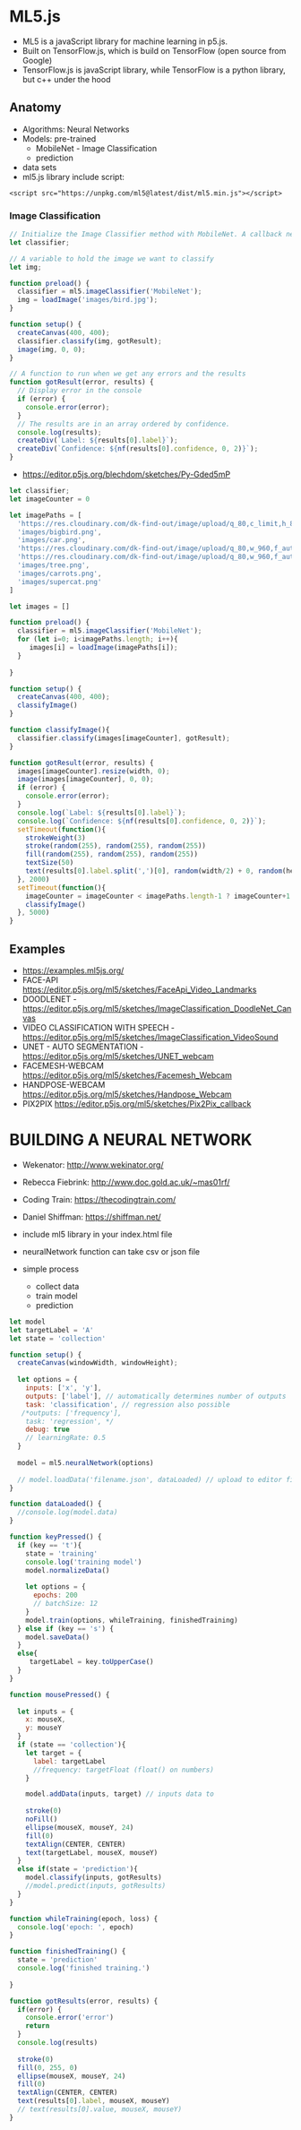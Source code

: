 # ML5.js
* ML5 is a javaScript library for machine learning in p5.js.
* Built on TensorFlow.js, which is build on TensorFlow (open source from Google) 
* TensorFlow.js is javaScript library, while TensorFlow is a python library, but c++ under the hood
## Anatomy
* Algorithms: Neural Networks
* Models: pre-trained
  * MobileNet - Image Classification
  * prediction
* data sets
* ml5.js library include script:

`<script src="https://unpkg.com/ml5@latest/dist/ml5.min.js"></script>`

### Image Classification
```js
// Initialize the Image Classifier method with MobileNet. A callback needs to be passed.
let classifier;

// A variable to hold the image we want to classify
let img;

function preload() {
  classifier = ml5.imageClassifier('MobileNet');
  img = loadImage('images/bird.jpg');
}

function setup() {
  createCanvas(400, 400);
  classifier.classify(img, gotResult);
  image(img, 0, 0);
}

// A function to run when we get any errors and the results
function gotResult(error, results) {
  // Display error in the console
  if (error) {
    console.error(error);
  }
  // The results are in an array ordered by confidence.
  console.log(results);
  createDiv(`Label: ${results[0].label}`);
  createDiv(`Confidence: ${nf(results[0].confidence, 0, 2)}`);
}
```

* https://editor.p5js.org/blechdom/sketches/Py-Gded5mP

```js
let classifier;
let imageCounter = 0

let imagePaths = [
  'https://res.cloudinary.com/dk-find-out/image/upload/q_80,c_limit,h_840,w_1240,f_auto/GettyImages_150644751_qknq07.png',
  'images/bigbird.png',
  'images/car.png',
  'https://res.cloudinary.com/dk-find-out/image/upload/q_80,w_960,f_auto/DCTM_Penguin_UK_DK_AL502808_sqrep1.png',
  'https://res.cloudinary.com/dk-find-out/image/upload/q_80,w_960,f_auto/A-dreamstime_xxl_13809428_fwsxfo.png', 'https://www.google.com/search/static/gs/animal/cover_images/m03k3r_cover.png',
  'images/tree.png',
  'images/carrots.png',
  'images/supercat.png'
]

let images = []

function preload() {
  classifier = ml5.imageClassifier('MobileNet');
  for (let i=0; i<imagePaths.length; i++){
     images[i] = loadImage(imagePaths[i]);
  }
 
}

function setup() {
  createCanvas(400, 400);
  classifyImage()
}

function classifyImage(){
  classifier.classify(images[imageCounter], gotResult);
}

function gotResult(error, results) {
  images[imageCounter].resize(width, 0);
  image(images[imageCounter], 0, 0);
  if (error) {
    console.error(error);
  }
  console.log(`Label: ${results[0].label}`);
  console.log(`Confidence: ${nf(results[0].confidence, 0, 2)}`);
  setTimeout(function(){
    strokeWeight(3)
    stroke(random(255), random(255), random(255))
    fill(random(255), random(255), random(255))
    textSize(50)
    text(results[0].label.split(',')[0], random(width/2) + 0, random(height/2) + 70)
  }, 2000)
  setTimeout(function(){
    imageCounter = imageCounter < imagePaths.length-1 ? imageCounter+1 : 0
    classifyImage()
  }, 5000)
}
```
## Examples
* https://examples.ml5js.org/
* FACE-API https://editor.p5js.org/ml5/sketches/FaceApi_Video_Landmarks
* DOODLENET - https://editor.p5js.org/ml5/sketches/ImageClassification_DoodleNet_Canvas
* VIDEO CLASSIFICATION WITH SPEECH - https://editor.p5js.org/ml5/sketches/ImageClassification_VideoSound
* UNET - AUTO SEGMENTATION - https://editor.p5js.org/ml5/sketches/UNET_webcam
* FACEMESH-WEBCAM https://editor.p5js.org/ml5/sketches/Facemesh_Webcam
* HANDPOSE-WEBCAM https://editor.p5js.org/ml5/sketches/Handpose_Webcam
* PIX2PIX https://editor.p5js.org/ml5/sketches/Pix2Pix_callback

# BUILDING A NEURAL NETWORK
* Wekenator: http://www.wekinator.org/
* Rebecca Fiebrink: http://www.doc.gold.ac.uk/~mas01rf/
* Coding Train: https://thecodingtrain.com/
* Daniel Shiffman: https://shiffman.net/

* include ml5 library in your index.html file
* neuralNetwork function can take csv or json file
* simple process
  * collect data
  * train model
  * prediction

```js
let model
let targetLabel = 'A'
let state = 'collection'

function setup() {
  createCanvas(windowWidth, windowHeight);
  
  let options = {
    inputs: ['x', 'y'],
    outputs: ['label'], // automatically determines number of outputs
    task: 'classification', // regression also possible
   /*outputs: ['frequency'],
    task: 'regression', */
    debug: true
    // learningRate: 0.5        
  }
  
  model = ml5.neuralNetwork(options)
  
  // model.loadData('filename.json', dataLoaded) // upload to editor first
}

function dataLoaded() {
  //console.log(model.data)
}

function keyPressed() {
  if (key == 't'){
    state = 'training'
    console.log('training model')
    model.normalizeData()
    
    let options = {
      epochs: 200
      // batchSize: 12
    }
    model.train(options, whileTraining, finishedTraining)
  } else if (key == 's') {
    model.saveData()
  }
  else{
     targetLabel = key.toUpperCase()
  }
}

function mousePressed() {
  
  let inputs = {
    x: mouseX, 
    y: mouseY
  }
  if (state == 'collection'){
    let target = {
      label: targetLabel
      //frequency: targetFloat (float() on numbers)
    }

    model.addData(inputs, target) // inputs data to    
  
    stroke(0)
    noFill()
    ellipse(mouseX, mouseY, 24)
    fill(0)
    textAlign(CENTER, CENTER)
    text(targetLabel, mouseX, mouseY)
  }
  else if(state = 'prediction'){
    model.classify(inputs, gotResults)
    //model.predict(inputs, gotResults)
  }
}

function whileTraining(epoch, loss) {
  console.log('epoch: ', epoch)
}

function finishedTraining() {
  state = 'prediction'
  console.log('finished training.')
  
}

function gotResults(error, results) {
  if(error) {
    console.error('error')
    return
  }
  console.log(results)
    
  stroke(0)
  fill(0, 255, 0)
  ellipse(mouseX, mouseY, 24)
  fill(0)
  textAlign(CENTER, CENTER)
  text(results[0].label, mouseX, mouseY)
  // text(results[0].value, mouseX, mouseY)
}
```

